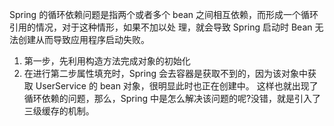 Spring 的循环依赖问题是指两个或者多个 bean 之间相互依赖，而形成一个循环引用的情况，对于这种情形，如果不加以处
理，就会导致 Spring 启动时 Bean 无法创建从而导致应用程序启动失败。

1. 第一步，先利用构造方法完成对象的初始化
2. 在进行第二步属性填充时，Spring 会去容器是获取不到的，因为该对象中获取 UserService 的 bean 对象，很明显此时也正在创建中。
这样也就出现了循环依赖的问题，那么，Spring 中是怎么解决该问题的呢?没错，就是引入了三级缓存的机制。

